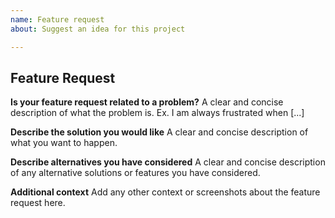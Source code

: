 ```yaml
---
name: Feature request
about: Suggest an idea for this project

---
```


## Feature Request

**Is your feature request related to a problem?**
A clear and concise description of what the problem is. Ex. I am always frustrated when [...]

**Describe the solution you would like**
A clear and concise description of what you want to happen.

**Describe alternatives you have considered**
A clear and concise description of any alternative solutions or features you have considered.

**Additional context**
Add any other context or screenshots about the feature request here.
